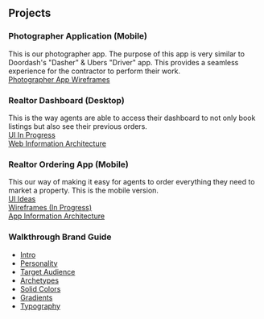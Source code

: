 ## Projects

### Photographer Application (Mobile)
This is our photographer app. The purpose of this app is very similar to Doordash's "Dasher" & Ubers "Driver" app. This provides a seamless experience for the contractor to perform their work. 
<br>[Photographer App Wireframes](https://marvelapp.com/4e0ii88)



### Realtor Dashboard (Desktop)
This is the way agents are able to access their dashboard to not only book listings but also see their previous orders.
<br>[UI In Progress](https://invis.io/R7NANATB8GT)
<br>[Web Information Architecture](https://drive.google.com/open?id=1W9A1RhCHBvE6faD27nTyHKFqdcSQD6Oh)


### Realtor Ordering App (Mobile)
This our way of making it easy for agents to order everything they need to market a property. This is the mobile version. 
<br>[UI Ideas](https://invis.io/G9NANTWM6SB)
<br>[Wireframes (In Progress)](https://invis.io/YENAO2EPJBA)
<br>[App Information Architecture](https://drive.google.com/open?id=18EOSRN5JwKo4oGXRmQyF-yttk3moYWmr)


### Walkthrough Brand Guide

- [Intro](https://drive.google.com/open?id=1anqQgdkeAPsOcnwWhDJ9PzIPv3M37Yzs)
- [Personality](https://drive.google.com/open?id=10UMVw0cn5cMrrRzkUR34wE6MHaVfvPvO)
- [Target Audience](https://drive.google.com/open?id=1xP5FrVD9FkjJxQQ0eFxh9sIMqZySrr_y)
- [Archetypes](https://drive.google.com/open?id=165Tm-LVTwDEP1wsmcqNz4q-4WnyXRJcJ)
- [Solid Colors](https://drive.google.com/open?id=1jbp5pRBgeOTWcJlOOXcRZlnN8ua9GgA7)
- [Gradients](https://drive.google.com/open?id=14lxpr1vUMEbW6GycNtZIsXY5Pofw_Q8w)
- [Typography](https://drive.google.com/open?id=1YTRjCPN7HIn4nilV-nBVPHhdEmvod0bY)
